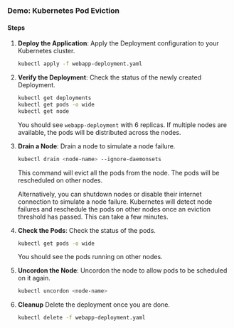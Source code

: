 ### Demo: Kubernetes Pod Eviction

#### Steps

1. **Deploy the Application**:
   Apply the Deployment configuration to your Kubernetes cluster.

   ```bash
   kubectl apply -f webapp-deployment.yaml
   ```

2. **Verify the Deployment**:
   Check the status of the newly created Deployment.

   ```bash
   kubectl get deployments
   kubectl get pods -o wide
   kubectl get node
   ```

   You should see `webapp-deployment` with 6 replicas. If multiple nodes are available, the pods will be distributed across the nodes.

3. **Drain a Node**:
   Drain a node to simulate a node failure.

   ```bash
   kubectl drain <node-name> --ignore-daemonsets
   ```

   This command will evict all the pods from the node. The pods will be rescheduled on other nodes.

   Alternatively, you can shutdown nodes or disable their internet connection to simulate a node failure. Kubernetes will detect node failures and reschedule the pods on other nodes once an eviction threshold has passed. This can take a few minutes.

4. **Check the Pods**:
   Check the status of the pods.

   ```bash
   kubectl get pods -o wide
   ```

   You should see the pods running on other nodes.

5. **Uncordon the Node**:
   Uncordon the node to allow pods to be scheduled on it again.

   ```bash
   kubectl uncordon <node-name>
   ```

6. **Cleanup**
   Delete the deployment once you are done.

   ```bash
   kubectl delete -f webapp-deployment.yaml
   ```

